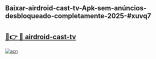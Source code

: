 ## Baixar-airdroid-cast-tv-Apk-sem-anúncios-desbloqueado-completamente-2025-#xuvq7

# <h2><a href="https://ainizakaria.my?title=airdroid-cast-tv&ref=20M">🔗👉 🔴 airdroid-cast-tv</a></h2>

[![acn](https://github.com/user-attachments/assets/0f9c940e-d8b0-45ae-aac7-cd30a18b3e1c)](https://ainizakaria.my?title=airdroid-cast-tv&ref=20M)

